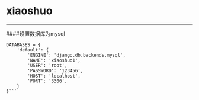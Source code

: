 # xiaoshuo
---
####设置数据库为mysql
```settings.py中设置
DATABASES = {
    'default': {
        'ENGINE': 'django.db.backends.mysql',
        'NAME': 'xiaoshuo1',
        'USER': 'root',
        'PASSWORD': '123456',
        'HOST': 'localhost',
        'PORT': '3306',
    }
}```